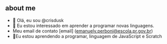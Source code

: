 ## about me
- 👋 Olá, eu sou @crisdusk 
- 👀 Eu estou interessado em aprender a programar novas linguagens.
- Meu email de contato [email] (emanuely.perboni@escola.pr.gov.br)
- 🌱Eu estou aprendendo a programar, linguagem  de JavaScript e Scratch
